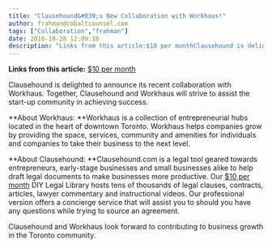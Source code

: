 ```yaml
---
title: "Clausehound&#039;s New Collaboration with Workhaus!"
author: frahman@cobaltcounsel.com
tags: ["Collaboration","frahman"]
date: 2016-10-28 12:09:10
description: "Links from this article:$10 per monthClausehound is delighted to announce its recent collaboration with Workhaus. Together, Clausehound and Workha..."
---
```


**Links from this article:**
[$10 per month](http://www.clausehound.com/)

Clausehound is delighted to announce its recent collaboration with Workhaus. Together, Clausehound and Workhaus will strive to assist the start-up community  in achieving success.

**About Workhaus: **Workhaus is a collection of entrepreneurial hubs located in the heart of downtown Toronto. Workhaus helps companies grow by providing the space, services, community and amenities for individuals and companies to take their business to the next level.

**About Clausehound: **Clausehound.com is a legal tool geared towards entrepreneurs, early-stage businesses and small businesses alike to help draft legal documents to make businesses more productive. Our [$10 per month](http://www.clausehound.com/) DIY Legal Library hosts tens of thousands of legal clauses, contracts, articles, lawyer commentary and instructional videos. Our professional version offers a concierge service that will assist you to should you have any questions while trying to source an agreement.

Clausehound and Workhaus look forward to contributing to business growth in the Toronto community.